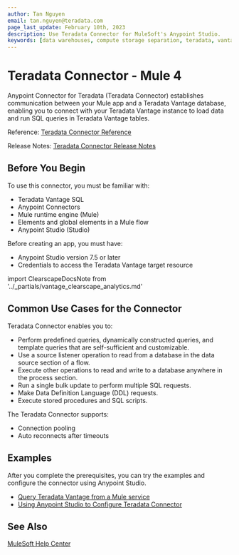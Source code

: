 ```yaml
---
author: Tan Nguyen
email: tan.nguyen@teradata.com
page_last_update: February 10th, 2023
description: Use Teradata Connector for MuleSoft's Anypoint Studio.
keywords: [data warehouses, compute storage separation, teradata, vantage, cloud data platform, object storage, business intelligence, enterprise analytics, mule, mulesoft, teradata connector, anypoint studio]
---
```


# Teradata Connector - Mule 4

Anypoint Connector for Teradata (Teradata Connector) establishes communication between your Mule app and a Teradata Vantage database, enabling you to connect with your Teradata Vantage instance to load data and run SQL queries in Teradata Vantage tables.

Reference: [Teradata Connector Reference](./reference.md)

Release Notes: [Teradata Connector Release Notes](./release-notes.md)

## Before You Begin

To use this connector, you must be familiar with:

* Teradata Vantage SQL
* Anypoint Connectors
* Mule runtime engine (Mule)
* Elements and global elements in a Mule flow
* Anypoint Studio (Studio)

Before creating an app, you must have:

* Anypoint Studio version 7.5 or later
* Credentials to access the Teradata Vantage target resource

import ClearscapeDocsNote from '../_partials/vantage_clearscape_analytics.md'

<ClearscapeDocsNote />

## Common Use Cases for the Connector

Teradata Connector enables you to:

* Perform predefined queries, dynamically constructed queries, and template queries that are self-sufficient and customizable.
* Use a source listener operation to read from a database in the data source section of a flow.
* Execute other operations to read and write to a database anywhere in the process section.
* Run a single bulk update to perform multiple SQL requests.
* Make Data Definition Language (DDL) requests.
* Execute stored procedures and SQL scripts.

The Teradata Connector supports:

* Connection pooling
* Auto reconnects after timeouts

## Examples

After you complete the prerequisites, you can try the examples and configure the connector using Anypoint Studio.

* [Query Teradata Vantage from a Mule service](https://quickstarts.teradata.com/mule.jdbc.example.html)
* [Using Anypoint Studio to Configure Teradata Connector](./examples-configuration.md)

## See Also
[MuleSoft Help Center](https://help.mulesoft.com)

